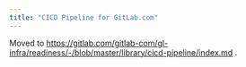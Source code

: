 ```yaml
---
title: "CICD Pipeline for GitLab.com"
---
```


Moved to https://gitlab.com/gitlab-com/gl-infra/readiness/-/blob/master/library/cicd-pipeline/index.md .
